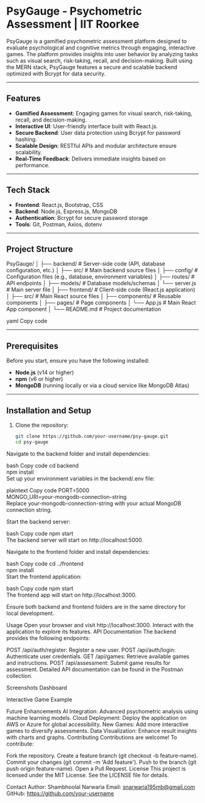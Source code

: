 # PsyGauge - Psychometric Assessment | IIT Roorkee  

PsyGauge is a gamified psychometric assessment platform designed to evaluate psychological and cognitive metrics through engaging, interactive games. The platform provides insights into user behavior by analyzing tasks such as visual search, risk-taking, recall, and decision-making. Built using the MERN stack, PsyGauge features a secure and scalable backend optimized with Bcrypt for data security.

---

## Features  
- **Gamified Assessment**: Engaging games for visual search, risk-taking, recall, and decision-making.  
- **Interactive UI**: User-friendly interface built with React.js.  
- **Secure Backend**: User data protection using Bcrypt for password hashing.  
- **Scalable Design**: RESTful APIs and modular architecture ensure scalability.  
- **Real-Time Feedback**: Delivers immediate insights based on performance.  

---

## Tech Stack  
- **Frontend**: React.js, Bootstrap, CSS  
- **Backend**: Node.js, Express.js, MongoDB  
- **Authentication**: Bcrypt for secure password storage  
- **Tools**: Git, Postman, Axios, dotenv  

---

## Project Structure  
PsyGauge/ │ ├── backend/ # Server-side code (API, database configuration, etc.) │ ├── src/ # Main backend source files │ ├── config/ # Configuration files (e.g., database, environment variables) │ ├── routes/ # API endpoints │ ├── models/ # Database models/schemas │ └── server.js # Main server file │ ├── frontend/ # Client-side code (React.js application) │ ├── src/ # Main React source files │ ├── components/ # Reusable components │ ├── pages/ # Page components │ └── App.js # Main React App component │ └── README.md # Project documentation

yaml
Copy code

---

## Prerequisites  
Before you start, ensure you have the following installed:  
- **Node.js** (v14 or higher)  
- **npm** (v6 or higher)  
- **MongoDB** (running locally or via a cloud service like MongoDB Atlas)  

---

## Installation and Setup  
1. Clone the repository:  
   ```bash  
   git clone https://github.com/your-username/psy-gauge.git  
   cd psy-gauge  
Navigate to the backend folder and install dependencies:

bash
Copy code
cd backend  
npm install  
Set up your environment variables in the backend/.env file:

plaintext
Copy code
PORT=5000  
MONGO_URI=your-mongodb-connection-string  
Replace your-mongodb-connection-string with your actual MongoDB connection string.

Start the backend server:

bash
Copy code
npm start  
The backend server will start on http://localhost:5000.

Navigate to the frontend folder and install dependencies:

bash
Copy code
cd ../frontend  
npm install  
Start the frontend application:

bash
Copy code
npm start  
The frontend app will start on http://localhost:3000.

Ensure both backend and frontend folders are in the same directory for local development.

Usage
Open your browser and visit http://localhost:3000.
Interact with the application to explore its features.
API Documentation
The backend provides the following endpoints:

POST /api/auth/register: Register a new user.
POST /api/auth/login: Authenticate user credentials.
GET /api/games: Retrieve available games and instructions.
POST /api/assessment: Submit game results for assessment.
Detailed API documentation can be found in the Postman collection.

Screenshots
Dashboard

Interactive Game Example

Future Enhancements
AI Integration: Advanced psychometric analysis using machine learning models.
Cloud Deployment: Deploy the application on AWS or Azure for global accessibility.
New Games: Add more interactive games to diversify assessments.
Data Visualization: Enhance result insights with charts and graphs.
Contributing
Contributions are welcome! To contribute:

Fork the repository.
Create a feature branch (git checkout -b feature-name).
Commit your changes (git commit -m 'Add feature').
Push to the branch (git push origin feature-name).
Open a Pull Request.
License
This project is licensed under the MIT License. See the LICENSE file for details.

Contact
Author: Shambhoolal Narwaria
Email: snarwaria195mb@gmail.com
GitHub: https://github.com/your-username
